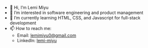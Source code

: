 - 👋 Hi, I’m Lemi Miyu
- 👀 I’m interested in software engineering and product management
- 🌱 I’m currently learning HTML, CSS, and Javascript for full-stack development
- 📫 How to reach me:  
  - Email: lemimiyu0@gmail.com  
  - LinkedIn: [lemi-miyu](https://www.linkedin.com/in/lemi-miyu)
